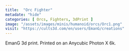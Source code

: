 ```yaml
---
title:  "Orc Fighter"
metadate: "hide"
categories: [ Orcs, Fighters, 3dPrint ]
image: "/assets/images/minis/humanoid/orcs/Orc1.png"
visit: "https://cults3d.com/en/users/EmanG/creations"
---
```

EmanG 3d print. Printed on an Anycubic Photon X 6k.